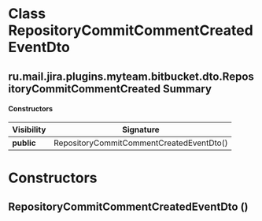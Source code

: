 Class RepositoryCommitCommentCreatedEventDto
============================================
ru.mail.jira.plugins.myteam.bitbucket.dto.RepositoryCommitCommentCreated
Summary
-------
#### Constructors
| Visibility | Signature                                |
| ---------- | ---------------------------------------- |
| **public** | RepositoryCommitCommentCreatedEventDto() |

Constructors
============
RepositoryCommitCommentCreatedEventDto ()
-----------------------------------------


